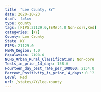 ```yaml
---
title: "Lee County, KY"
date: 2020-10-23
draft: false
type: county
tags: [FIPS:21129.0,FEMA:4.0,Non-core,Red]
categories: [KY]
County: Lee County
State: KY
FIPS: 21129.0
FEMA_Region: 4.0
Population: 7403.0
NCHS_Urban_Rural_Classification: Non-core
Tests_in_prior_14_days: 158.0
Fourteen_day_test_rate_per_100000: 2134.0
Percent_Positivity_in_prior_14_days: 0.12
Level: Red
url: /states/KY/lee-county
---
```



